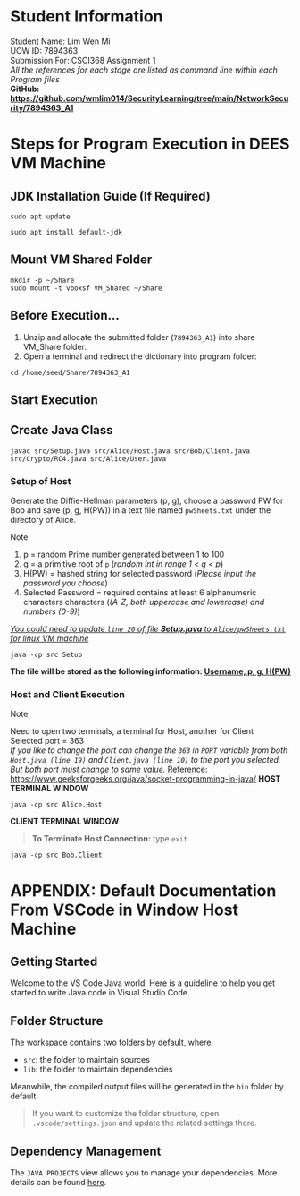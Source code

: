 # Student Information
Student Name: Lim Wen Mi<br/>
UOW ID: 7894363<br/>
Submission For: CSCI368 Assignment 1<br/>
*All the references for each stage are listed as command line within each Program files*<br/>
**GitHub: https://github.com/wmlim014/SecurityLearning/tree/main/NetworkSecurity/7894363_A1**

# Steps for Program Execution in DEES VM Machine
## JDK Installation Guide (If Required)
```
sudo apt update
```
```
sudo apt install default-jdk
```

## Mount VM Shared Folder
```
mkdir -p ~/Share
sudo mount -t vboxsf VM_Shared ~/Share
```

## Before Execution...
1. Unzip and allocate the submitted folder (`7894363_A1`) into share VM_Share folder.
2. Open a terminal and redirect the dictionary into program folder: 
```
cd /home/seed/Share/7894363_A1
```

## Start Execution
## Create Java Class
```
javac src/Setup.java src/Alice/Host.java src/Bob/Client.java src/Crypto/RC4.java src/Alice/User.java
```

### Setup of Host
Generate the Diffie-Hellman parameters (p, g), choose a password PW for Bob and save (p, g, H(PW)) in 
a text file named `pwSheets.txt` under the directory of Alice.
> [!NOTE]
> 1. p = random Prime number generated between 1 to 100
> 2. g = a primitive root of `p` (*random int in range 1 < g < p*)
> 3. H(PW) = hashed string for selected password (*Please input the password you choose*)
> 4. Selected Password = required contains at least 6 alphanumeric characters characters (*(A-Z, both uppercase and lowercase) and numbers (0-9)*)

*<ins>You could need to update `line 20` of file <b>Setup.java</b> to `Alice/pwSheets.txt` for linux VM machine</ins>*
```
java -cp src Setup
```
**The file will be stored as the following information: <ins>Username, p, g, H(PW)</ins>**

### Host and Client Execution
> [!NOTE]
> Need to open two terminals, a terminal for Host, another for Client<br/>
> Selected port = 363<br/>
> *If you like to change the port can change the `363` in `PORT` variable from both `Host.java (line 19)` and `Client.java (line 10)` to the port you selected. But both port <ins>must change to same value</ins>.*
> Reference: https://www.geeksforgeeks.org/java/socket-programming-in-java/
**HOST TERMINAL WINDOW**
```
java -cp src Alice.Host
```

**CLIENT TERMINAL WINDOW**
> **To Terminate Host Connection:** type `exit`<br/>
```
java -cp src Bob.Client
```

# APPENDIX: Default Documentation From VSCode in Window Host Machine
## Getting Started

Welcome to the VS Code Java world. Here is a guideline to help you get started to write Java code in Visual Studio Code.

## Folder Structure

The workspace contains two folders by default, where:

- `src`: the folder to maintain sources
- `lib`: the folder to maintain dependencies

Meanwhile, the compiled output files will be generated in the `bin` folder by default.

> If you want to customize the folder structure, open `.vscode/settings.json` and update the related settings there.

## Dependency Management

The `JAVA PROJECTS` view allows you to manage your dependencies. More details can be found [here](https://github.com/microsoft/vscode-java-dependency#manage-dependencies).